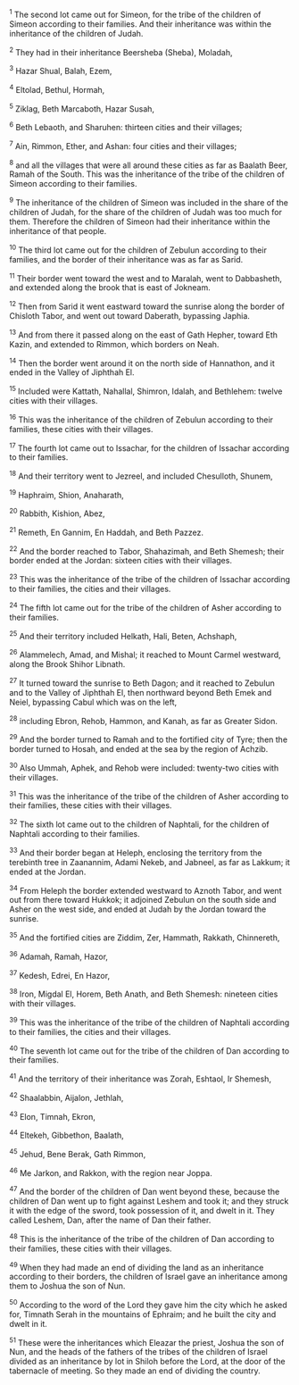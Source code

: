 <sup>1</sup> 
The second lot came out for Simeon, for the tribe of the children of Simeon according to their families. And their inheritance was within the inheritance of the children of Judah. 

<sup>2</sup> 
They had in their inheritance Beersheba (Sheba), Moladah, 

<sup>3</sup> 
Hazar Shual, Balah, Ezem, 

<sup>4</sup> 
Eltolad, Bethul, Hormah, 

<sup>5</sup> 
Ziklag, Beth Marcaboth, Hazar Susah, 

<sup>6</sup> 
Beth Lebaoth, and Sharuhen: thirteen cities and their villages; 

<sup>7</sup> 
Ain, Rimmon, Ether, and Ashan: four cities and their villages; 

<sup>8</sup> 
and all the villages that were all around these cities as far as Baalath Beer, Ramah of the South. This was the inheritance of the tribe of the children of Simeon according to their families. 

<sup>9</sup> 
The inheritance of the children of Simeon was included in the share of the children of Judah, for the share of the children of Judah was too much for them. Therefore the children of Simeon had their inheritance within the inheritance of that people.

<sup>10</sup> 
The third lot came out for the children of Zebulun according to their families, and the border of their inheritance was as far as Sarid. 

<sup>11</sup> 
Their border went toward the west and to Maralah, went to Dabbasheth, and extended along the brook that is east of Jokneam. 

<sup>12</sup> 
Then from Sarid it went eastward toward the sunrise along the border of Chisloth Tabor, and went out toward Daberath, bypassing Japhia. 

<sup>13</sup> 
And from there it passed along on the east of Gath Hepher, toward Eth Kazin, and extended to Rimmon, which borders on Neah. 

<sup>14</sup> 
Then the border went around it on the north side of Hannathon, and it ended in the Valley of Jiphthah El. 

<sup>15</sup> 
Included were Kattath, Nahallal, Shimron, Idalah, and Bethlehem: twelve cities with their villages. 

<sup>16</sup> 
This was the inheritance of the children of Zebulun according to their families, these cities with their villages.

<sup>17</sup> 
The fourth lot came out to Issachar, for the children of Issachar according to their families. 

<sup>18</sup> 
And their territory went to Jezreel, and included Chesulloth, Shunem, 

<sup>19</sup> 
Haphraim, Shion, Anaharath, 

<sup>20</sup> 
Rabbith, Kishion, Abez, 

<sup>21</sup> 
Remeth, En Gannim, En Haddah, and Beth Pazzez. 

<sup>22</sup> 
And the border reached to Tabor, Shahazimah, and Beth Shemesh; their border ended at the Jordan: sixteen cities with their villages. 

<sup>23</sup> 
This was the inheritance of the tribe of the children of Issachar according to their families, the cities and their villages.

<sup>24</sup> 
The fifth lot came out for the tribe of the children of Asher according to their families. 

<sup>25</sup> 
And their territory included Helkath, Hali, Beten, Achshaph, 

<sup>26</sup> 
Alammelech, Amad, and Mishal; it reached to Mount Carmel westward, along the Brook Shihor Libnath. 

<sup>27</sup> 
It turned toward the sunrise to Beth Dagon; and it reached to Zebulun and to the Valley of Jiphthah El, then northward beyond Beth Emek and Neiel, bypassing Cabul which was on the left, 

<sup>28</sup> 
including Ebron, Rehob, Hammon, and Kanah, as far as Greater Sidon. 

<sup>29</sup> 
And the border turned to Ramah and to the fortified city of Tyre; then the border turned to Hosah, and ended at the sea by the region of Achzib. 

<sup>30</sup> 
Also Ummah, Aphek, and Rehob were included: twenty-two cities with their villages. 

<sup>31</sup> 
This was the inheritance of the tribe of the children of Asher according to their families, these cities with their villages.

<sup>32</sup> 
The sixth lot came out to the children of Naphtali, for the children of Naphtali according to their families. 

<sup>33</sup> 
And their border began at Heleph, enclosing the territory from the terebinth tree in Zaanannim, Adami Nekeb, and Jabneel, as far as Lakkum; it ended at the Jordan. 

<sup>34</sup> 
From Heleph the border extended westward to Aznoth Tabor, and went out from there toward Hukkok; it adjoined Zebulun on the south side and Asher on the west side, and ended at Judah by the Jordan toward the sunrise. 

<sup>35</sup> 
And the fortified cities are Ziddim, Zer, Hammath, Rakkath, Chinnereth, 

<sup>36</sup> 
Adamah, Ramah, Hazor, 

<sup>37</sup> 
Kedesh, Edrei, En Hazor, 

<sup>38</sup> 
Iron, Migdal El, Horem, Beth Anath, and Beth Shemesh: nineteen cities with their villages. 

<sup>39</sup> 
This was the inheritance of the tribe of the children of Naphtali according to their families, the cities and their villages.

<sup>40</sup> 
The seventh lot came out for the tribe of the children of Dan according to their families. 

<sup>41</sup> 
And the territory of their inheritance was Zorah, Eshtaol, Ir Shemesh, 

<sup>42</sup> 
Shaalabbin, Aijalon, Jethlah, 

<sup>43</sup> 
Elon, Timnah, Ekron, 

<sup>44</sup> 
Eltekeh, Gibbethon, Baalath, 

<sup>45</sup> 
Jehud, Bene Berak, Gath Rimmon, 

<sup>46</sup> 
Me Jarkon, and Rakkon, with the region near Joppa. 

<sup>47</sup> 
And the border of the children of Dan went beyond these, because the children of Dan went up to fight against Leshem and took it; and they struck it with the edge of the sword, took possession of it, and dwelt in it. They called Leshem, Dan, after the name of Dan their father. 

<sup>48</sup> 
This is the inheritance of the tribe of the children of Dan according to their families, these cities with their villages.

<sup>49</sup> 
When they had made an end of dividing the land as an inheritance according to their borders, the children of Israel gave an inheritance among them to Joshua the son of Nun. 

<sup>50</sup> 
According to the word of the Lord they gave him the city which he asked for, Timnath Serah in the mountains of Ephraim; and he built the city and dwelt in it. 

<sup>51</sup> 
These were the inheritances which Eleazar the priest, Joshua the son of Nun, and the heads of the fathers of the tribes of the children of Israel divided as an inheritance by lot in Shiloh before the Lord, at the door of the tabernacle of meeting. So they made an end of dividing the country.